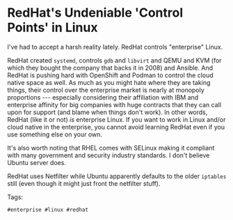# RedHat's Undeniable 'Control Points' in Linux

I've had to accept a harsh reality lately. RedHat controls "enterprise"
Linux.

RedHat created `systemd`, controls `gdb` and `libvirt` and QEMU and KVM
(for which they bought the company that backs it in 2008) and Ansible.
And RedHat is pushing hard with OpenShift and Podman to control the
cloud native space as well. As much as you might hate where they are
taking things, their control over the enterprise market is nearly at
monopoly proportions --- especially considering their affiliation with
IBM and enterprise affinity for big companies with huge contracts that
they can call upon for support (and blame when things don't work). In
other words, RedHat (like it or not) *is* enterprise Linux. If you want
to work in Linux and/or cloud native in the enterprise, you cannot avoid
learning RedHat even if you use something else on your own.

It's also worth noting that RHEL comes with SELinux making it compliant
with many government and security industry standards. I don't believe
Ubuntu server does.

RedHat uses Netfilter while Ubuntu apparently defaults to the older
`iptables` still (even though it might just front the netfilter stuff).

Tags:

    #enterprise #linux #redhat
